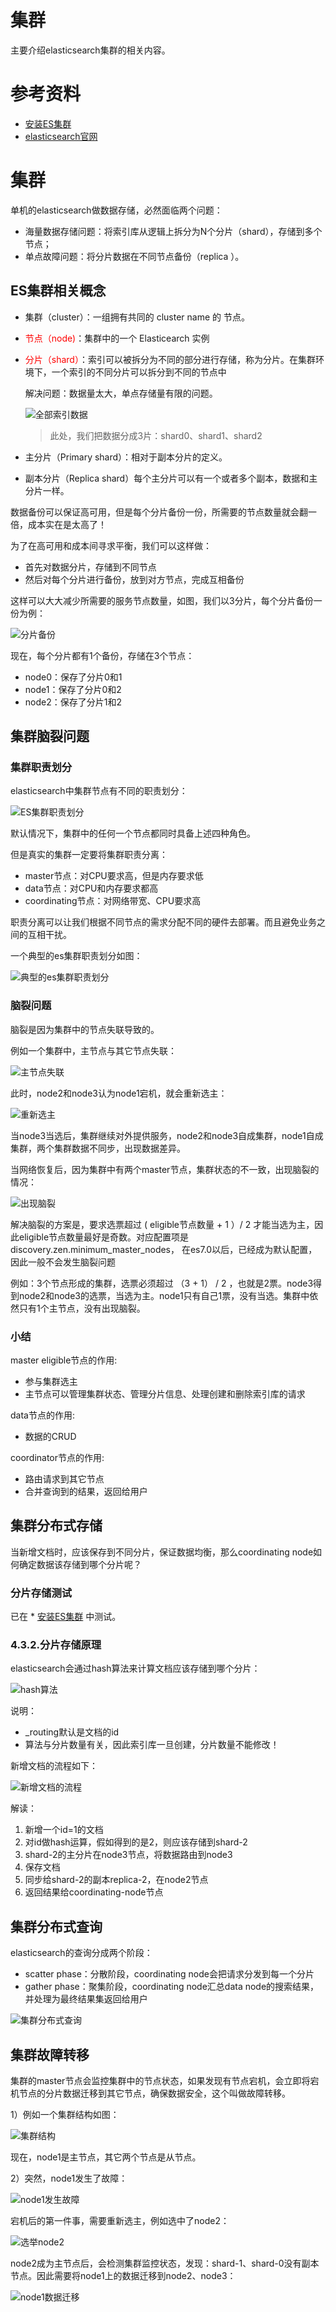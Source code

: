 # 集群

主要介绍elasticsearch集群的相关内容。

# 参考资料

* [安装ES集群](./ES集群部署.md)
* [elasticsearch官网](https://www.elastic.co/guide/index.html)

# 集群

单机的elasticsearch做数据存储，必然面临两个问题：

- 海量数据存储问题：将索引库从逻辑上拆分为N个分片（shard），存储到多个节点；
- 单点故障问题：将分片数据在不同节点备份（replica ）。

## ES集群相关概念

* 集群（cluster）：一组拥有共同的 cluster name 的 节点。

* <font color="red">节点（node)</font>：集群中的一个 Elasticearch 实例

* <font color="red">分片（shard）</font>：索引可以被拆分为不同的部分进行存储，称为分片。在集群环境下，一个索引的不同分片可以拆分到不同的节点中

  解决问题：数据量太大，单点存储量有限的问题。

  ![全部索引数据](/_images/database/es/ES集群/全部索引数据.png)

  > 此处，我们把数据分成3片：shard0、shard1、shard2

* 主分片（Primary shard）：相对于副本分片的定义。

* 副本分片（Replica shard）每个主分片可以有一个或者多个副本，数据和主分片一样。


数据备份可以保证高可用，但是每个分片备份一份，所需要的节点数量就会翻一倍，成本实在是太高了！

为了在高可用和成本间寻求平衡，我们可以这样做：

- 首先对数据分片，存储到不同节点
- 然后对每个分片进行备份，放到对方节点，完成互相备份

这样可以大大减少所需要的服务节点数量，如图，我们以3分片，每个分片备份一份为例：

![分片备份](/_images/database/es/ES集群/分片备份.png)

现在，每个分片都有1个备份，存储在3个节点：

- node0：保存了分片0和1
- node1：保存了分片0和2
- node2：保存了分片1和2

## 集群脑裂问题

### 集群职责划分

elasticsearch中集群节点有不同的职责划分：

![ES集群职责划分](/_images/database/es/ES集群/ES集群职责划分.png)

默认情况下，集群中的任何一个节点都同时具备上述四种角色。

但是真实的集群一定要将集群职责分离：

- master节点：对CPU要求高，但是内存要求低
- data节点：对CPU和内存要求都高
- coordinating节点：对网络带宽、CPU要求高

职责分离可以让我们根据不同节点的需求分配不同的硬件去部署。而且避免业务之间的互相干扰。

一个典型的es集群职责划分如图：

![典型的es集群职责划分](/_images/database/es/ES集群/典型的es集群职责划分.png)

### 脑裂问题

脑裂是因为集群中的节点失联导致的。

例如一个集群中，主节点与其它节点失联：

![主节点失联](/_images/database/es/ES集群/主节点失联.png)

此时，node2和node3认为node1宕机，就会重新选主：

![重新选主](/_images/database/es/ES集群/重新选主.png)

当node3当选后，集群继续对外提供服务，node2和node3自成集群，node1自成集群，两个集群数据不同步，出现数据差异。

当网络恢复后，因为集群中有两个master节点，集群状态的不一致，出现脑裂的情况：

![出现脑裂](/_images/database/es/ES集群/出现脑裂.png)

解决脑裂的方案是，要求选票超过 ( eligible节点数量 + 1 ）/ 2 才能当选为主，因此eligible节点数量最好是奇数。对应配置项是discovery.zen.minimum_master_nodes，
在es7.0以后，已经成为默认配置，因此一般不会发生脑裂问题

例如：3个节点形成的集群，选票必须超过 （3 + 1） / 2 ，也就是2票。node3得到node2和node3的选票，当选为主。node1只有自己1票，没有当选。集群中依然只有1个主节点，没有出现脑裂。

### 小结

master eligible节点的作用:

- 参与集群选主
- 主节点可以管理集群状态、管理分片信息、处理创建和删除索引库的请求

data节点的作用:

- 数据的CRUD

coordinator节点的作用:

- 路由请求到其它节点
- 合并查询到的结果，返回给用户

## 集群分布式存储

当新增文档时，应该保存到不同分片，保证数据均衡，那么coordinating node如何确定数据该存储到哪个分片呢？

### 分片存储测试

已在 * [安装ES集群](./ES集群部署.md)  中测试。

### 4.3.2.分片存储原理

elasticsearch会通过hash算法来计算文档应该存储到哪个分片：

![hash算法](/_images/database/es/ES集群/hash算法.png)

说明：

- _routing默认是文档的id
- 算法与分片数量有关，因此索引库一旦创建，分片数量不能修改！

新增文档的流程如下：

![新增文档的流程](/_images/database/es/ES集群/新增文档的流程.png)

解读：

1. 新增一个id=1的文档
2. 对id做hash运算，假如得到的是2，则应该存储到shard-2
3. shard-2的主分片在node3节点，将数据路由到node3
4. 保存文档
5. 同步给shard-2的副本replica-2，在node2节点
6. 返回结果给coordinating-node节点

## 集群分布式查询

elasticsearch的查询分成两个阶段：

- scatter phase：分散阶段，coordinating node会把请求分发到每一个分片
- gather phase：聚集阶段，coordinating node汇总data node的搜索结果，并处理为最终结果集返回给用户

![集群分布式查询](/_images/database/es/ES集群/集群分布式查询.png)

## 集群故障转移

集群的master节点会监控集群中的节点状态，如果发现有节点宕机，会立即将宕机节点的分片数据迁移到其它节点，确保数据安全，这个叫做故障转移。

1）例如一个集群结构如图：

![集群结构](/_images/database/es/ES集群/集群结构.png)

现在，node1是主节点，其它两个节点是从节点。

2）突然，node1发生了故障：

![node1发生故障](/_images/database/es/ES集群/node1发生故障.png)

宕机后的第一件事，需要重新选主，例如选中了node2：

![选举node2](/_images/database/es/ES集群/选举node2.png)

node2成为主节点后，会检测集群监控状态，发现：shard-1、shard-0没有副本节点。因此需要将node1上的数据迁移到node2、node3：

![node1数据迁移](/_images/database/es/ES集群/node1数据迁移.png)
